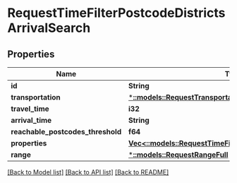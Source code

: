 # RequestTimeFilterPostcodeDistrictsArrivalSearch

## Properties

Name | Type | Description | Notes
------------ | ------------- | ------------- | -------------
**id** | **String** |  | 
**transportation** | [***::models::RequestTransportation**](RequestTransportation.md) |  | 
**travel_time** | **i32** |  | 
**arrival_time** | **String** |  | 
**reachable_postcodes_threshold** | **f64** |  | 
**properties** | [**Vec<::models::RequestTimeFilterPostcodeDistrictsProperty>**](RequestTimeFilterPostcodeDistrictsProperty.md) |  | 
**range** | [***::models::RequestRangeFull**](RequestRangeFull.md) |  | [optional] 

[[Back to Model list]](../README.md#documentation-for-models) [[Back to API list]](../README.md#documentation-for-api-endpoints) [[Back to README]](../README.md)


